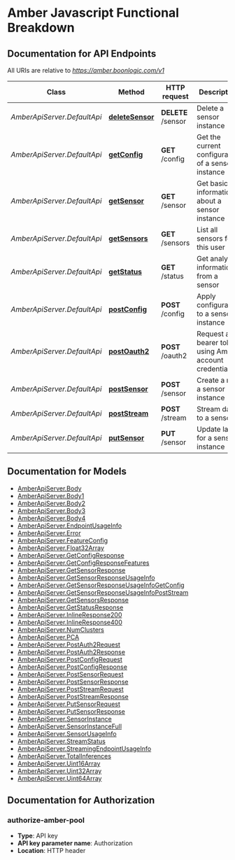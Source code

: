 # Amber Javascript Functional Breakdown

## Documentation for API Endpoints

All URIs are relative to *https://amber.boonlogic.com/v1*

Class | Method | HTTP request | Description
------------ | ------------- | ------------- | -------------
*AmberApiServer.DefaultApi* | [**deleteSensor**](docs/DefaultApi.md#deleteSensor) | **DELETE** /sensor | Delete a sensor instance
*AmberApiServer.DefaultApi* | [**getConfig**](docs/DefaultApi.md#getConfig) | **GET** /config | Get the current configuration of a sensor instance
*AmberApiServer.DefaultApi* | [**getSensor**](docs/DefaultApi.md#getSensor) | **GET** /sensor | Get basic information about a sensor instance
*AmberApiServer.DefaultApi* | [**getSensors**](docs/DefaultApi.md#getSensors) | **GET** /sensors | List all sensors for this user
*AmberApiServer.DefaultApi* | [**getStatus**](docs/DefaultApi.md#getStatus) | **GET** /status | Get analytic information from a sensor
*AmberApiServer.DefaultApi* | [**postConfig**](docs/DefaultApi.md#postConfig) | **POST** /config | Apply configuration to a sensor instance
*AmberApiServer.DefaultApi* | [**postOauth2**](docs/DefaultApi.md#postOauth2) | **POST** /oauth2 | Request a bearer token using Amber account credentials
*AmberApiServer.DefaultApi* | [**postSensor**](docs/DefaultApi.md#postSensor) | **POST** /sensor | Create a new a sensor instance
*AmberApiServer.DefaultApi* | [**postStream**](docs/DefaultApi.md#postStream) | **POST** /stream | Stream data to a sensor
*AmberApiServer.DefaultApi* | [**putSensor**](docs/DefaultApi.md#putSensor) | **PUT** /sensor | Update label for a sensor instance

## Documentation for Models

 - [AmberApiServer.Body](docs/Body.md)
 - [AmberApiServer.Body1](docs/Body1.md)
 - [AmberApiServer.Body2](docs/Body2.md)
 - [AmberApiServer.Body3](docs/Body3.md)
 - [AmberApiServer.Body4](docs/Body4.md)
 - [AmberApiServer.EndpointUsageInfo](docs/EndpointUsageInfo.md)
 - [AmberApiServer.Error](docs/Error.md)
 - [AmberApiServer.FeatureConfig](docs/FeatureConfig.md)
 - [AmberApiServer.Float32Array](docs/Float32Array.md)
 - [AmberApiServer.GetConfigResponse](docs/GetConfigResponse.md)
 - [AmberApiServer.GetConfigResponseFeatures](docs/GetConfigResponseFeatures.md)
 - [AmberApiServer.GetSensorResponse](docs/GetSensorResponse.md)
 - [AmberApiServer.GetSensorResponseUsageInfo](docs/GetSensorResponseUsageInfo.md)
 - [AmberApiServer.GetSensorResponseUsageInfoGetConfig](docs/GetSensorResponseUsageInfoGetConfig.md)
 - [AmberApiServer.GetSensorResponseUsageInfoPostStream](docs/GetSensorResponseUsageInfoPostStream.md)
 - [AmberApiServer.GetSensorsResponse](docs/GetSensorsResponse.md)
 - [AmberApiServer.GetStatusResponse](docs/GetStatusResponse.md)
 - [AmberApiServer.InlineResponse200](docs/InlineResponse200.md)
 - [AmberApiServer.InlineResponse400](docs/InlineResponse400.md)
 - [AmberApiServer.NumClusters](docs/NumClusters.md)
 - [AmberApiServer.PCA](docs/PCA.md)
 - [AmberApiServer.PostAuth2Request](docs/PostAuth2Request.md)
 - [AmberApiServer.PostAuth2Response](docs/PostAuth2Response.md)
 - [AmberApiServer.PostConfigRequest](docs/PostConfigRequest.md)
 - [AmberApiServer.PostConfigResponse](docs/PostConfigResponse.md)
 - [AmberApiServer.PostSensorRequest](docs/PostSensorRequest.md)
 - [AmberApiServer.PostSensorResponse](docs/PostSensorResponse.md)
 - [AmberApiServer.PostStreamRequest](docs/PostStreamRequest.md)
 - [AmberApiServer.PostStreamResponse](docs/PostStreamResponse.md)
 - [AmberApiServer.PutSensorRequest](docs/PutSensorRequest.md)
 - [AmberApiServer.PutSensorResponse](docs/PutSensorResponse.md)
 - [AmberApiServer.SensorInstance](docs/SensorInstance.md)
 - [AmberApiServer.SensorInstanceFull](docs/SensorInstanceFull.md)
 - [AmberApiServer.SensorUsageInfo](docs/SensorUsageInfo.md)
 - [AmberApiServer.StreamStatus](docs/StreamStatus.md)
 - [AmberApiServer.StreamingEndpointUsageInfo](docs/StreamingEndpointUsageInfo.md)
 - [AmberApiServer.TotalInferences](docs/TotalInferences.md)
 - [AmberApiServer.Uint16Array](docs/Uint16Array.md)
 - [AmberApiServer.Uint32Array](docs/Uint32Array.md)
 - [AmberApiServer.Uint64Array](docs/Uint64Array.md)

## Documentation for Authorization


### authorize-amber-pool

- **Type**: API key
- **API key parameter name**: Authorization
- **Location**: HTTP header


